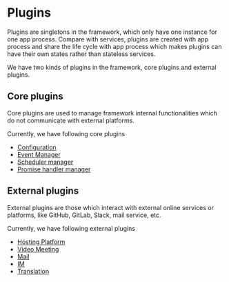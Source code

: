 # Plugins

Plugins are singletons in the framework, which only have one instance for one app process. Compare with services, plugins are created with app process and share the life cycle with app process which makes plugins can have their own states rather than stateless services.

We have two kinds of plugins in the framework, core plugins and external plugins.

## Core plugins

Core plugins are used to manage framework internal functionalities which do not communicate with external platforms.

Currently, we have following core plugins

- [Configuration](/plugin/core/configuration.md)
- [Event Manager](/plugin/core/event_manager.md)
- [Scheduler manager](/plugin/core/scheduler_manager.md)
- [Promise handler manager](/plugin/core/promise_handler_manager.md)

## External plugins

External plugins are those which interact with external online services or platforms, like GitHub, GitLab, Slack, mail service, etc.

Currently, we have following external plugins

- [Hosting Platform](/plugin/external/hosting_platform.md)
- [Video Meeting](/plugin/external/video_meeting.md)
- [Mail](/plugin/external/mail.md)
- [IM](/plugin/external/im.md)
- [Translation](/plugin/external/translation.md)
